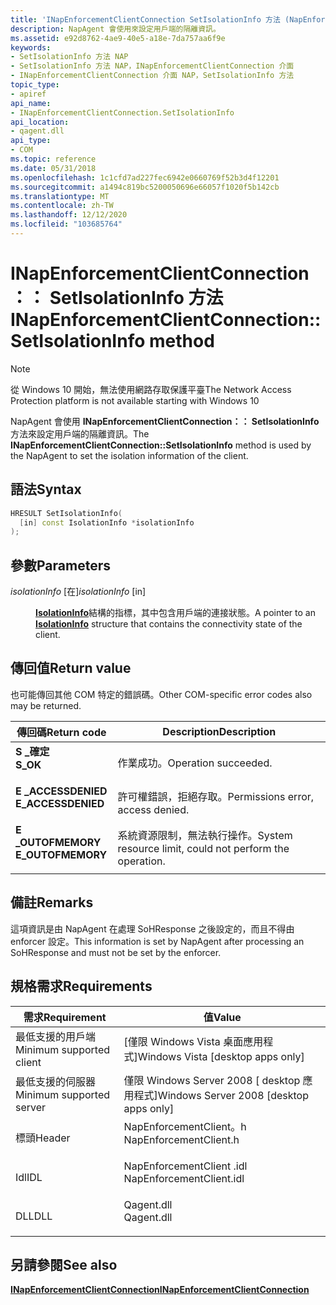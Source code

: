 ```yaml
---
title: 'INapEnforcementClientConnection SetIsolationInfo 方法 (NapEnforcementClient .h) '
description: NapAgent 會使用來設定用戶端的隔離資訊。
ms.assetid: e92d8762-4ae9-40e5-a18e-7da757aa6f9e
keywords:
- SetIsolationInfo 方法 NAP
- SetIsolationInfo 方法 NAP，INapEnforcementClientConnection 介面
- INapEnforcementClientConnection 介面 NAP，SetIsolationInfo 方法
topic_type:
- apiref
api_name:
- INapEnforcementClientConnection.SetIsolationInfo
api_location:
- qagent.dll
api_type:
- COM
ms.topic: reference
ms.date: 05/31/2018
ms.openlocfilehash: 1c1cfd7ad227fec6942e0660769f52b3d4f12201
ms.sourcegitcommit: a1494c819bc5200050696e66057f1020f5b142cb
ms.translationtype: MT
ms.contentlocale: zh-TW
ms.lasthandoff: 12/12/2020
ms.locfileid: "103685764"
---
```

# <a name="inapenforcementclientconnectionsetisolationinfo-method"></a><span data-ttu-id="85e03-106">INapEnforcementClientConnection：： SetIsolationInfo 方法</span><span class="sxs-lookup"><span data-stu-id="85e03-106">INapEnforcementClientConnection::SetIsolationInfo method</span></span>

> [!Note]  
> <span data-ttu-id="85e03-107">從 Windows 10 開始，無法使用網路存取保護平臺</span><span class="sxs-lookup"><span data-stu-id="85e03-107">The Network Access Protection platform is not available starting with Windows 10</span></span>

 

<span data-ttu-id="85e03-108">NapAgent 會使用 **INapEnforcementClientConnection：： SetIsolationInfo** 方法來設定用戶端的隔離資訊。</span><span class="sxs-lookup"><span data-stu-id="85e03-108">The **INapEnforcementClientConnection::SetIsolationInfo** method is used by the NapAgent to set the isolation information of the client.</span></span>

## <a name="syntax"></a><span data-ttu-id="85e03-109">語法</span><span class="sxs-lookup"><span data-stu-id="85e03-109">Syntax</span></span>


```C++
HRESULT SetIsolationInfo(
  [in] const IsolationInfo *isolationInfo
);
```



## <a name="parameters"></a><span data-ttu-id="85e03-110">參數</span><span class="sxs-lookup"><span data-stu-id="85e03-110">Parameters</span></span>

<dl> <dt>

<span data-ttu-id="85e03-111">*isolationInfo* \[在\]</span><span class="sxs-lookup"><span data-stu-id="85e03-111">*isolationInfo* \[in\]</span></span>
</dt> <dd>

<span data-ttu-id="85e03-112">[**IsolationInfo**](/windows/win32/api/naptypes/ns-naptypes-isolationinfo)結構的指標，其中包含用戶端的連接狀態。</span><span class="sxs-lookup"><span data-stu-id="85e03-112">A pointer to an [**IsolationInfo**](/windows/win32/api/naptypes/ns-naptypes-isolationinfo) structure that contains the connectivity state of the client.</span></span>

</dd> </dl>

## <a name="return-value"></a><span data-ttu-id="85e03-113">傳回值</span><span class="sxs-lookup"><span data-stu-id="85e03-113">Return value</span></span>

<span data-ttu-id="85e03-114">也可能傳回其他 COM 特定的錯誤碼。</span><span class="sxs-lookup"><span data-stu-id="85e03-114">Other COM-specific error codes also may be returned.</span></span>



| <span data-ttu-id="85e03-115">傳回碼</span><span class="sxs-lookup"><span data-stu-id="85e03-115">Return code</span></span>                                                                                     | <span data-ttu-id="85e03-116">Description</span><span class="sxs-lookup"><span data-stu-id="85e03-116">Description</span></span>                                                        |
|-------------------------------------------------------------------------------------------------|--------------------------------------------------------------------|
| <dl> <span data-ttu-id="85e03-117"><dt>**S \_確定**</dt></span><span class="sxs-lookup"><span data-stu-id="85e03-117"><dt>**S\_OK** </dt></span></span> </dl>           | <span data-ttu-id="85e03-118">作業成功。</span><span class="sxs-lookup"><span data-stu-id="85e03-118">Operation succeeded.</span></span><br/>                                    |
| <dl> <span data-ttu-id="85e03-119"><dt>**E \_ACCESSDENIED**</dt></span><span class="sxs-lookup"><span data-stu-id="85e03-119"><dt>**E\_ACCESSDENIED** </dt></span></span> </dl> | <span data-ttu-id="85e03-120">許可權錯誤，拒絕存取。</span><span class="sxs-lookup"><span data-stu-id="85e03-120">Permissions error, access denied.</span></span><br/>                       |
| <dl> <span data-ttu-id="85e03-121"><dt>**E \_OUTOFMEMORY**</dt></span><span class="sxs-lookup"><span data-stu-id="85e03-121"><dt>**E\_OUTOFMEMORY** </dt></span></span> </dl>  | <span data-ttu-id="85e03-122">系統資源限制，無法執行操作。</span><span class="sxs-lookup"><span data-stu-id="85e03-122">System resource limit, could not perform the operation.</span></span><br/> |



 

## <a name="remarks"></a><span data-ttu-id="85e03-123">備註</span><span class="sxs-lookup"><span data-stu-id="85e03-123">Remarks</span></span>

<span data-ttu-id="85e03-124">這項資訊是由 NapAgent 在處理 SoHResponse 之後設定的，而且不得由 enforcer 設定。</span><span class="sxs-lookup"><span data-stu-id="85e03-124">This information is set by NapAgent after processing an SoHResponse and must not be set by the enforcer.</span></span>

## <a name="requirements"></a><span data-ttu-id="85e03-125">規格需求</span><span class="sxs-lookup"><span data-stu-id="85e03-125">Requirements</span></span>



| <span data-ttu-id="85e03-126">需求</span><span class="sxs-lookup"><span data-stu-id="85e03-126">Requirement</span></span> | <span data-ttu-id="85e03-127">值</span><span class="sxs-lookup"><span data-stu-id="85e03-127">Value</span></span> |
|-------------------------------------|-----------------------------------------------------------------------------------------------------|
| <span data-ttu-id="85e03-128">最低支援的用戶端</span><span class="sxs-lookup"><span data-stu-id="85e03-128">Minimum supported client</span></span><br/> | <span data-ttu-id="85e03-129">\[僅限 Windows Vista 桌面應用程式\]</span><span class="sxs-lookup"><span data-stu-id="85e03-129">Windows Vista \[desktop apps only\]</span></span><br/>                                                      |
| <span data-ttu-id="85e03-130">最低支援的伺服器</span><span class="sxs-lookup"><span data-stu-id="85e03-130">Minimum supported server</span></span><br/> | <span data-ttu-id="85e03-131">僅限 Windows Server 2008 \[ desktop 應用程式\]</span><span class="sxs-lookup"><span data-stu-id="85e03-131">Windows Server 2008 \[desktop apps only\]</span></span><br/>                                                |
| <span data-ttu-id="85e03-132">標頭</span><span class="sxs-lookup"><span data-stu-id="85e03-132">Header</span></span><br/>                   | <dl> <span data-ttu-id="85e03-133"><dt>NapEnforcementClient。h</dt></span><span class="sxs-lookup"><span data-stu-id="85e03-133"><dt>NapEnforcementClient.h</dt></span></span> </dl>   |
| <span data-ttu-id="85e03-134">Idl</span><span class="sxs-lookup"><span data-stu-id="85e03-134">IDL</span></span><br/>                      | <dl> <span data-ttu-id="85e03-135"><dt>NapEnforcementClient .idl</dt></span><span class="sxs-lookup"><span data-stu-id="85e03-135"><dt>NapEnforcementClient.idl</dt></span></span> </dl> |
| <span data-ttu-id="85e03-136">DLL</span><span class="sxs-lookup"><span data-stu-id="85e03-136">DLL</span></span><br/>                      | <dl> <span data-ttu-id="85e03-137"><dt>Qagent.dll</dt></span><span class="sxs-lookup"><span data-stu-id="85e03-137"><dt>Qagent.dll</dt></span></span> </dl>               |



## <a name="see-also"></a><span data-ttu-id="85e03-138">另請參閱</span><span class="sxs-lookup"><span data-stu-id="85e03-138">See also</span></span>

<dl> <dt>

[<span data-ttu-id="85e03-139">**INapEnforcementClientConnection**</span><span class="sxs-lookup"><span data-stu-id="85e03-139">**INapEnforcementClientConnection**</span></span>](inapenforcementclientconnection.md)
</dt> </dl>

 

 





